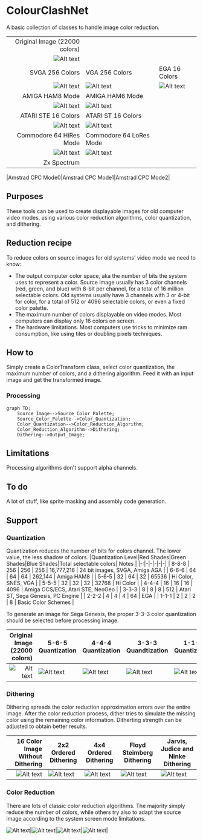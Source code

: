 # ColourClashNet
A basic collection of classes to handle image color reduction.

| | | | 
|-:|-|-|
|Original Image (22000 colors)|||
|![Alt text](./Images/Original.png?raw=true)|||
|SVGA 256 Colors|VGA 256 Colors| EGA 16 Colors|
|![Alt text](./Images/ALG_SVGA.png?raw=true)|![Alt text](./Images/ALG_VGA.png?raw=true)|![Alt text](./Images/Alg_EGA.png?raw=true)|
|AMIGA HAM8 Mode | AMIGA HAM6 Mode||
|![Alt text](./Images/Alg_HAM8.png?raw=true)|![Alt text](./Images/Alg_HAM6.png?raw=true)||
|ATARI STE 16 Colors | ATARI ST 16 Colors|
|![Alt text](./Images/ALG_STE.png?raw=true)|![Alt text](./Images/ALG_ST.png?raw=true)||
|Commodore 64 HiRes Mode|Commodore 64 LoRes Mode|
|![Alt text](./Images/Alg_C641.png?raw=true)|![Alt text](./Images/Alg_C642.png?raw=true)||
|Zx Spectrum|||

|Amstrad CPC Mode0|Amstrad CPC Mode1|Amstrad CPC Mode2|



## Purposes
These tools can be used to create displayable images for old computer video modes, using various color reduction algorithms, color quantization, and dithering.

## Reduction recipe
To reduce colors on source images for old systems' video mode we need to know:
- The output computer color space, aka the number of bits the system uses to represent a color. 
Source image usually has 3 color channels (red, green, and blue) with 8-bit per channel, for a total of 16 million selectable colors.
Old systems usually have 3 channels with  3 or 4-bit for color, for a total of 512 or 4096 selectable colors, or even a fixed color palette.
- The maximum number of colors displayable on video modes. Most computers can display only 16 colors on screen.
- The hardware limitations. Most computers use tricks to minimize ram consumption, like using tiles or doubling pixels techniques. 

## How to
Simply create a ColorTransform class, select color quantization, the maximum number of colors, and a dithering algorithm.
Feed it with an input image and get the transformed image.

### Processing

```mermaid
graph TD;
    Source_Image-->Source_Color_Palette;
    Source_Color_Palette-->Color_Quantization;
    Color_Quantization-->Color_Reduction_Algorithm;
    Color_Reduction_Algorithm-->Dithering;
    Dithering-->Output_Image;
```

## Limitations
Processing algorithms don't support alpha channels.

## To do
A lot of stuff, like sprite masking and assembly code generation. 

## Support
### Quantization
Quantization reduces the number of bits for colors channel. The lower value, the less shadow of colors.
|Quantization Level|Red Shades|Green Shades|Blue Shades|Total selectable colors| Notes |
|-:|-|-|-|-|-|
| 8-8-8 | 256 | 256 | 256 | 16,777,216 | 24 bit images, SVGA, Amiga AGA |
| 6-6-6 | 64  | 64  | 64  | 262,144 | Amiga HAM8 |
| 5-6-5 | 32 | 64 | 32 | 65536 | Hi Color, SNES, VGA |
| 5-5-5 | 32 | 32 | 32 | 32768 | Hi Color |
| 4-4-4 | 16 | 16 | 16 | 4096 | Amiga OCS/ECS, Atari STE, NeoGeo |
| 3-3-3 | 8 | 8 | 8 |  512 | Atari ST, Sega Genesis, PC Engine |
| 2-2-2 | 4 | 4 | 4 |  64 | EGA |
| 1-1-1 | 2 | 2 | 2 |  8  | Basic Color Schemes |

To generate an image for Sega Genesis, the proper 3-3-3 color quantization should be selected before processing image.

| Original Image (22000 colors) | 5-6-5 Quantization | 4-4-4 Quantization | 3-3-3 Quandtization | 1-1-1 Quantization |
|-:|-|-|-|-|
|![Alt text](./Images/Original.png?raw=true)|![Alt text](./Images/Q_565.png?raw=true)|![Alt text](./Images/Q_444.png?raw=true)|![Alt text](./Images/Q_333.png?raw=true)|![Alt text](./Images/Q_111.png?raw=true)|

### Dithering
Dithering spreads the color reduction approximation errors over the entire image. After the color reduction process, dither tries to simulate the missing color using the remaining color information. Ditherting strength can be adjusted to obtain better results.

| 16 Color Image Without Dithering | 2x2 Ordered Dithering | 4x4 Ordered Dithering | Floyd Steimberg Dithering | Jarvis, Judice and Ninke Dithering |
|-:|-|-|-|-|
|![Alt text](./Images/Dith_None.png?raw=true)|![Alt text](./Images/Dith_Ordered1.png?raw=true)|![Alt text](./Images/Dith_Ordered2.png?raw=true)|![Alt text](./Images/Dith_FS_HI.png?raw=true)|![Alt text](./Images/Dith_JN.png?raw=true)|

### Color Reduction
There are lots of classic color reduction algorithms. The majority simply reduce the number of colors, while others try also to adapt the source image according to the system screen mode limitations.


![Alt text](./Images/Q_565.png?raw=true)|![Alt text](./Images/Q_444.png?raw=true)|![Alt text](./Images/Q_333.png?raw=true)|![Alt text](./Images/Q_111.png?raw=true)|





